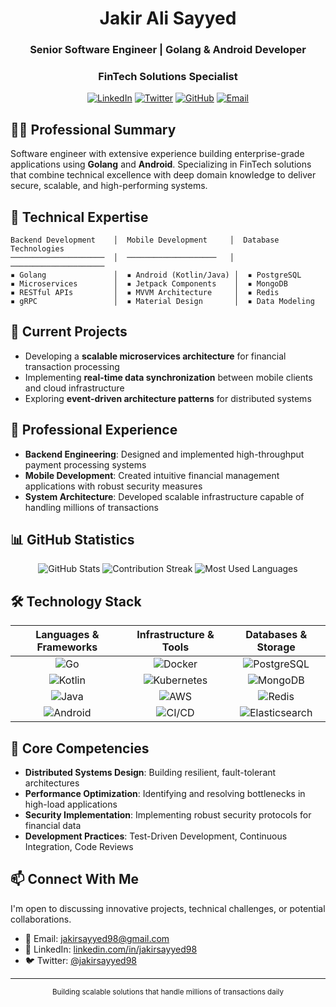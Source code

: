 <div align="center">
  
# Jakir Ali Sayyed
### Senior Software Engineer | Golang & Android Developer
### FinTech Solutions Specialist

[![LinkedIn](https://img.shields.io/badge/LinkedIn-0077B5?style=for-the-badge&logo=linkedin&logoColor=white)](https://www.linkedin.com/in/jakirsayyed98)
[![Twitter](https://img.shields.io/badge/Twitter-1DA1F2?style=for-the-badge&logo=twitter&logoColor=white)](https://twitter.com/jakirsayyed98)
[![GitHub](https://img.shields.io/badge/GitHub-100000?style=for-the-badge&logo=github&logoColor=white)](https://github.com/jakirsayyed98)
[![Email](https://img.shields.io/badge/Email-D14836?style=for-the-badge&logo=gmail&logoColor=white)](mailto:jakirsayyed98@gmail.com)
</div>

## 👨‍💻 Professional Summary

Software engineer with extensive experience building enterprise-grade applications using **Golang** and **Android**. Specializing in FinTech solutions that combine technical excellence with deep domain knowledge to deliver secure, scalable, and high-performing systems.

## 🔧 Technical Expertise

```
Backend Development    │  Mobile Development     │  Database Technologies
─────────────────────  │  ────────────────────   │  ─────────────────────
▪ Golang               │  ▪ Android (Kotlin/Java) │  ▪ PostgreSQL
▪ Microservices        │  ▪ Jetpack Components    │  ▪ MongoDB
▪ RESTful APIs         │  ▪ MVVM Architecture     │  ▪ Redis
▪ gRPC                 │  ▪ Material Design       │  ▪ Data Modeling
```

## 🚀 Current Projects

- Developing a **scalable microservices architecture** for financial transaction processing
- Implementing **real-time data synchronization** between mobile clients and cloud infrastructure
- Exploring **event-driven architecture patterns** for distributed systems

## 💼 Professional Experience

- **Backend Engineering**: Designed and implemented high-throughput payment processing systems
- **Mobile Development**: Created intuitive financial management applications with robust security measures
- **System Architecture**: Developed scalable infrastructure capable of handling millions of transactions

## 📊 GitHub Statistics

<div align="center">
  <img src="https://github-readme-stats.vercel.app/api?username=jakirsayyed98&show_icons=true&count_private=true&hide_border=true&title_color=0366d6&icon_color=0366d6&text_color=24292e&bg_color=ffffff" alt="GitHub Stats">
  
  <img src="https://github-readme-streak-stats.herokuapp.com/?user=jakirsayyed98&hide_border=true" alt="Contribution Streak">
  
  <img src="https://github-readme-stats.vercel.app/api/top-langs/?username=jakirsayyed98&layout=compact&hide_border=true&title_color=0366d6&text_color=24292e&bg_color=ffffff" alt="Most Used Languages">
</div>

## 🛠️ Technology Stack

<div align="center">

| **Languages & Frameworks** | **Infrastructure & Tools** | **Databases & Storage** |
|:-------------------------:|:-------------------------:|:------------------------:|
| ![Go](https://img.shields.io/badge/Go-00ADD8?style=flat-square&logo=go&logoColor=white) | ![Docker](https://img.shields.io/badge/Docker-2496ED?style=flat-square&logo=docker&logoColor=white) | ![PostgreSQL](https://img.shields.io/badge/PostgreSQL-316192?style=flat-square&logo=postgresql&logoColor=white) |
| ![Kotlin](https://img.shields.io/badge/Kotlin-0095D5?style=flat-square&logo=kotlin&logoColor=white) | ![Kubernetes](https://img.shields.io/badge/Kubernetes-326CE5?style=flat-square&logo=kubernetes&logoColor=white) | ![MongoDB](https://img.shields.io/badge/MongoDB-4EA94B?style=flat-square&logo=mongodb&logoColor=white) |
| ![Java](https://img.shields.io/badge/Java-ED8B00?style=flat-square&logo=java&logoColor=white) | ![AWS](https://img.shields.io/badge/AWS-232F3E?style=flat-square&logo=amazon-aws&logoColor=white) | ![Redis](https://img.shields.io/badge/Redis-DC382D?style=flat-square&logo=redis&logoColor=white) |
| ![Android](https://img.shields.io/badge/Android-3DDC84?style=flat-square&logo=android&logoColor=white) | ![CI/CD](https://img.shields.io/badge/CI/CD-2088FF?style=flat-square&logo=github-actions&logoColor=white) | ![Elasticsearch](https://img.shields.io/badge/Elasticsearch-005571?style=flat-square&logo=elasticsearch&logoColor=white) |

</div>

## 🌟 Core Competencies

- **Distributed Systems Design**: Building resilient, fault-tolerant architectures
- **Performance Optimization**: Identifying and resolving bottlenecks in high-load applications
- **Security Implementation**: Implementing robust security protocols for financial data
- **Development Practices**: Test-Driven Development, Continuous Integration, Code Reviews

## 📫 Connect With Me

I'm open to discussing innovative projects, technical challenges, or potential collaborations.

- 📧 Email: [jakirsayyed98@gmail.com](mailto:jakirsayyed98@gmail.com)
- 💼 LinkedIn: [linkedin.com/in/jakirsayyed98](https://www.linkedin.com/in/jakirsayyed98)
- 🐦 Twitter: [@jakirsayyed98](https://twitter.com/jakirsayyed98)

---

<div align="center">
  <sub>Building scalable solutions that handle millions of transactions daily</sub>
</div>
